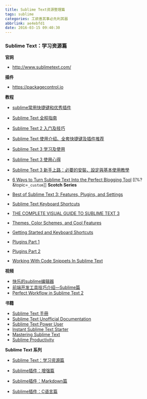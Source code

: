 ```yaml
---
title: Sublime Text资源整理篇
tags: sublime
categories: 工欲善其事必先利其器
abbrlink: ae4ebfd1
date: 2016-03-15 09:40:30
---
```


### Sublime Text：学习资源篇
<!--more-->
**官网**

 - http://www.sublimetext.com/

**插件**

 - https://packagecontrol.io

**教程**

 - [sublime常用快捷键和优秀插件](http://www.imooc.com/wap/article?article_id=2070)
 - [Sublime Text 全程指南][1]
 - [Sublime Text 2 入门及技巧][2]
 - [Sublime Text 使用介绍、全套快捷键及插件推荐][3]
 - [Sublime Text 3 学习及使用][4]
 - [Sublime Text 3 使用心得][5]
 - [Sublime Text 3 新手上路：必要的安裝、設定與基本使用教學][6]
 - [6 Ways to Turn Sublime Text Into the Perfect Blogging Tool][7]
[[%? &topic=`_custom`]]
 **Scotch Series**

  - [Best of Sublime Text 3: Features, Plugins, and Settings][8]
  - [Sublime Text Keyboard Shortcuts][9]
  - [THE COMPLETE VISUAL GUIDE TO SUBLIME TEXT 3][10]
  - [Themes, Color Schemes, and Cool Features][11]
  - [Getting Started and Keyboard Shortcuts][12]
  - [Plugins Part 1][13]
  - [Plugins Part 2][14]
  - [Working With Code Snippets In Sublime Text][15]


**视频**

 - [快乐的sublime编辑器][16]
 - [前端开发工具技巧介绍—Sublime篇][17]
 - [Perfect Workflow in Sublime Text 2][18]

**书籍**

 - [Sublime Text 手冊][19]
 - [Sublime Text Unofficial Documentation][20]
 - [Sublime Text Power User][21]
 - [Instant Sublime Text Starter][22]
 - [Mastering Sublime Text][23]
 - [Sublime Productivity][24]

**Sublime Text 系列**

 - [Sublime Text：学习资源篇][25]

 - [Sublime插件：增强篇][26]

 - [Sublime插件：Markdown篇][27]

 - [Sublime插件：C语言篇][28]

  [1]: http://zh.lucida.me/blog/sublime-text-complete-guide/
  [2]: http://lucifr.com/2011/08/31/sublime-text-2-tricks-and-tips/
  [3]: http://www.daqianduan.com/4820.html
  [4]: http://blog.csdn.net/idxuanjun/article/details/13292847
  [5]: http://ce.sysu.edu.cn/hope/Item/106853.aspx
  [6]: http://blog.miniasp.com/post/2014/01/07/Useful-tool-Sublime-Text-3-Quick-Start.aspx
  [7]: http://sublimetexttips.com/sublime-productivityuctivityroductivityuctivity
  [8]: http://scotch.io/bar-talk/best-of-sublime-text-3-features-plugins-and-settings
  [9]: http://scotch.io/bar-talk/sublime-text-keyboard-shortcuts
  [10]: http://scotch.io/series/the-complete-visual-guide-to-sublime-text-3
  [11]: http://scotch.io/bar-talk/the-complete-visual-guide-to-sublime-text-3-themes-color-schemes-and-cool-features
  [12]: http://scotch.io/bar-talk/the-complete-visual-guide-to-sublime-text-3-getting-started-and-keyboard-shortcuts
  [13]: http://scotch.io/bar-talk/the-complete-visual-guide-to-sublime-text-3-plugins-part-1
  [14]: http://scotch.io/bar-talk/the-complete-visual-guide-to-sublime-text-3-plugins-part-2
  [15]: http://www.hongkiat.com/blog/sublime-code-snippets/
  [16]: http://www.imooc.com/learn/333
  [17]: http://www.imooc.com/learn/40
  [18]: http://code.tutsplus.com/courses/perfect-workflow-in-sublime-text-2
  [19]: http://docs.sublimetext.tw/
  [20]: http://sublime-text-unofficial-documentation.readthedocs.org/en/latest/index.html
  [21]: http://ipestov.com/the-best-plugins-for-sublime-text/
  [22]: https://www.packtpub.com/hardware-and-creative/instant-sublime-text-starter-instant
  [23]: https://leanpub.com/sublime-productivity
  [24]: https://leanpub.com/sublime-productivity
  [25]: http://www.jianshu.com/p/d1b9a64e2e37
  [26]: http://www.jianshu.com/p/5905f927d01b
  [27]: http://www.jianshu.com/p/aa30cc25c91b
  [28]: http://www.jianshu.com/p/595975a2a5f3